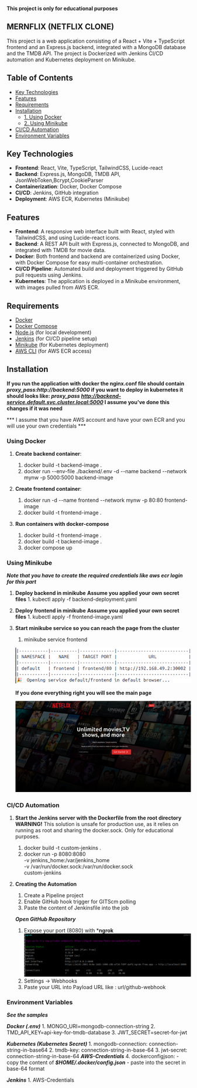 **This project is only for educational purposes**

## MERNFLIX (NETFLIX CLONE)

This project is a web application consisting of a React + Vite + TypeScript frontend and an Express.js backend, integrated with a MongoDB database and the TMDB API. The project is Dockerized with Jenkins CI/CD automation and Kubernetes deployment on Minikube.

## Table of Contents

- [Key Technologies](#key-technologies)
- [Features](#features)
- [Requirements](#requirements)
- [Installation](#installation)
  - [1. Using Docker](#using-docker)
  - [2. Using Minikube](#using-minikube)
- [CI/CD Automation](#cicd-automation)
- [Environment Variables](#env-vars)

## Key Technologies

- **Frontend**: React, Vite, TypeScript, TailwindCSS, Lucide-react
- **Backend**: Express.js, MongoDB, TMDB API, JsonWebToken,Bcrypt,CookieParser
- **Containerization**: Docker, Docker Compose
- **CI/CD**: Jenkins, GitHub integration
- **Deployment**: AWS ECR, Kubernetes (Minikube)

## Features

- **Frontend**: A responsive web interface built with React, styled with TailwindCSS, and using Lucide-react icons.
- **Backend**: A REST API built with Express.js, connected to MongoDB, and integrated with TMDB for movie data.
- **Docker**: Both frontend and backend are containerized using Docker, with Docker Compose for easy multi-container orchestration.
- **CI/CD Pipeline**: Automated build and deployment triggered by GitHub pull requests using Jenkins.
- **Kubernetes**: The application is deployed in a Minikube environment, with images pulled from AWS ECR.

## Requirements

- [Docker](https://www.docker.com/get-started)
- [Docker Compose](https://docs.docker.com/compose/install/)
- [Node.js](https://nodejs.org/) (for local development)
- [Jenkins](https://www.jenkins.io/) (for CI/CD pipeline setup)
- [Minikube](https://minikube.sigs.k8s.io/docs/start/) (for Kubernetes deployment)
- [AWS CLI](https://aws.amazon.com/cli/) (for AWS ECR access)

## Installation

**If you run the application with docker the nginx.conf file should contain _proxy_pass:http://backend:5000_ if you want to deploy in kubernetes it should looks like: _proxy_pass http://backend-service.default.svc.cluster.local:5000_ I assume you've done this changes if it was need**

*** I assume that you have AWS account and have your own ECR and you will use your own credentials ***

### Using Docker

1. **Create backend container**:

   1. docker build -t backend-image .
   2. docker run --env-file ./backend/.env -d --name backend --network mynw -p 5000:5000 backend-image

2. **Create frontend container**:

   1. docker run -d --name frontend --network mynw -p 80:80 frontend-image
   2. docker build -t frontend-image .

3. **Run containers with docker-compose**

   1. docker build -t frontend-image .
   2. docker build -t backend-image .
   3. docker compose up

### Using Minikube

**_Note that you have to create the required credentials like aws ecr login for this part_**

1.  **Deploy backend in minikube**
    **Assume you applied your own secret files** 1. kubectl apply -f backend-deployment.yaml

2.  **Deploy frontend in minikube**
    **Assume you applied your own secret files** 1. kubectl apply -f frontend-image.yaml

3.  **Start minikube service so you can reach the page from the cluster**

    1.  minikube service frontend

    ![alt text](image.png)

    **If you done everything right you will see the main page**

    ![alt text](image-1.png)

### CI/CD Automation

1.  **Start the Jenkins server with the Dockerfile from the root directory**
**WARNING!**
This solution is unsafe for production use, as it relies on running as root and sharing the docker.sock. Only for educational purposes.

    1.  docker build -t custom-jenkins .
    2.  docker run -p 8080:8080 \
        -v jenkins_home:/var/jenkins_home \
        -v /var/run/docker.sock:/var/run/docker.sock \
        custom-jenkins

2.  **Creating the Automation**

    1.  Create a Pipeline project
    2.  Enable GitHub hook trigger for GITScm polling
    3.  Paste the content of Jenkinsfile into the job

    ***Open GitHub Repository***

    1. Expose your port (8080) with ***ngrok**
    ![alt text](image-2.png)
    2.  Settings -> Webhooks
    3.  Paste your URL into Payload URL like : url/github-webhook


### Environment Variables
***See the samples***

***Docker (.env)***
    1. MONGO_URI=mongodb-connection-string
    2. TMD_API_KEY=api-key-for-tmdb-database
    3. JWT_SECRET=secret-for-jwt

***Kubernetes (Kubernetes Secret)***
    1.  mongodb-connection: connection-string-in-base64
    2.  tmdb-key: connection-string-in-base-64
    3.  jwt-secret: connection-string-in-base-64
***AWS-Credentials***
    4.  dockerconfigjson:
        -   copy the content of ***$HOME/.docker/config.json***
        -   paste into the secret in base-64 format

***Jenkins***
    1.  AWS-Credentials 


